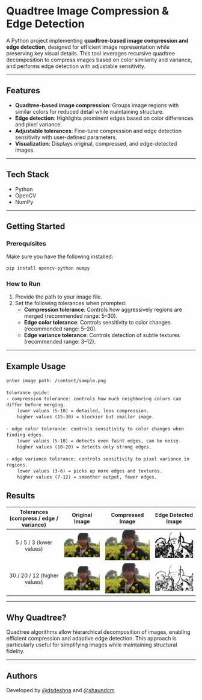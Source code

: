 
# Quadtree Image Compression & Edge Detection

A Python project implementing **quadtree-based image compression and edge detection**, designed for efficient image representation while preserving key visual details. This tool leverages recursive quadtree decomposition to compress images based on color similarity and variance, and performs edge detection with adjustable sensitivity.

---

## Features
- **Quadtree-based image compression**: Groups image regions with similar colors for reduced detail while maintaining structure.
- **Edge detection**: Highlights prominent edges based on color differences and pixel variance.
- **Adjustable tolerances**: Fine-tune compression and edge detection sensitivity with user-defined parameters.
- **Visualization**: Displays original, compressed, and edge-detected images.

---

## Tech Stack
- Python
- OpenCV
- NumPy
  
---

## Getting Started

### Prerequisites
Make sure you have the following installed:
```bash
pip install opencv-python numpy
```

### How to Run
1. Provide the path to your image file.
2. Set the following tolerances when prompted:
   - **Compression tolerance**: Controls how aggressively regions are merged (recommended range: 5–30).
   - **Edge color tolerance**: Controls sensitivity to color changes (recommended range: 5–20).
   - **Edge variance tolerance**: Controls detection of subtle textures (recommended range: 3–12).

---

## Example Usage
```text
enter image path: /content/sample.png

tolerance guide:
- compression tolerance: controls how much neighboring colors can differ before merging.
    lower values (5-10) = detailed, less compression.
    higher values (15-30) = blockier but smaller image.

- edge color tolerance: controls sensitivity to color changes when finding edges.
    lower values (5-10) = detects even faint edges, can be noisy.
    higher values (10-20) = detects only strong edges.

- edge variance tolerance: controls sensitivity to pixel variance in regions.
    lower values (3-6) = picks up more edges and textures.
    higher values (7-12) = smoother output, fewer edges.
```

## Results

| Tolerances (compress / edge / variance) | Original Image | Compressed Image | Edge Detected Image |
|:---------------------------------------:|:--------------:|:----------------:|:-------------------:|
| 5 / 5 / 3 (lower values)                             | <img src="images/original.png" width="200"/> | <img src="images/compressedlower.png" width="200"/> | <img src="images/edgelower.png" width="200"/> |
| 30 / 20 / 12 (higher values)                            | <img src="images/original.png" width="200"/> | <img src="images/compressedhigher.png" width="200"/> | <img src="images/edgehigher.png" width="200"/> |

---

## Why Quadtree?
Quadtree algorithms allow hierarchical decomposition of images, enabling efficient compression and adaptive edge detection. This approach is particularly useful for simplifying images while maintaining structural fidelity.

---

## Authors
Developed by [@dsdeshna](https://github.com/dsdeshna) and [@shaundcm](https://github.com/shaundcm)
